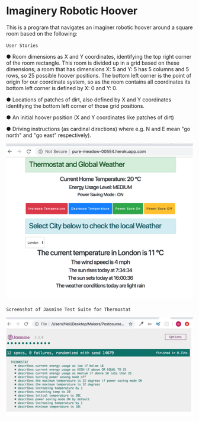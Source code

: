 # Imaginery Robotic Hoover

This is a program that navigates an imaginer robotic hoover around a square room based on the following:


`User Stories`

● Room dimensions as ​X and Y coordinates​, identifying the top right corner of the room rectangle. This room is divided up in a grid based on these dimensions; a room that has dimensions X: 5 and Y: 5 has 5 columns and 5 rows, so 25 possible hoover positions. The bottom left corner is the point of origin for our coordinate system, so as the room contains all coordinates its bottom left corner is defined by X: 0 and Y: 0.


● Locations of patches of dirt, also defined by X and Y coordinates identifying the bottom left corner of those grid positions.


● An initial hoover position (X and Y coordinates like patches of dirt)


● Driving instructions (as ​cardinal directions​) where e.g. N and E mean "go north"
and "go east" respectively).




![Thermostat](https://github.com/neilcam4/thermostat-new/blob/master/thermostat1.png "Thermostat")

`Screenshot of Jasmine Test Suite for Thermostat`


![Tests](https://github.com/neilcam4/thermostat-new/blob/master/jasmine_tests.png "Tests")

